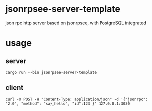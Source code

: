 # jsonrpsee-server-template
json rpc http server based on jsonrpsee, with PostgreSQL integrated

# usage
## server
```shell
cargo run --bin jsonrpsee-server-template
```

## client
```shell
curl -X POST -H "Content-Type: application/json" -d '{"jsonrpc": "2.0", "method": "say_hello", "id":123 }' 127.0.0.1:3030
```
